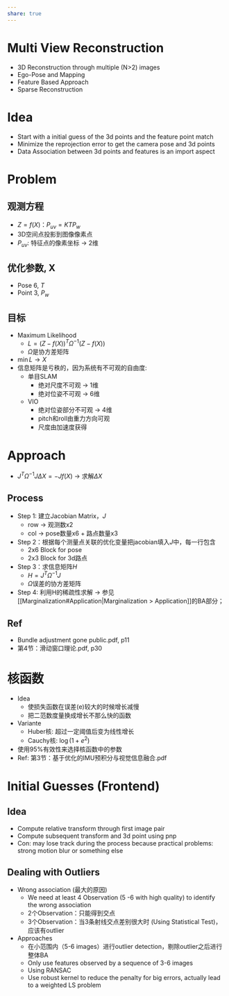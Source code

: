 ```yaml
---
share: true
---
```


# Multi View Reconstruction
- 3D Reconstruction through multiple (N>2) images
- Ego-Pose and Mapping
- Feature Based Approach
- Sparse Reconstruction

# Idea
- Start with a initial guess of the 3d points and the feature point match
- Minimize the reprojection error to get the camera pose and 3d points
- Data Association between 3d points and features is an import aspect

# Problem

## 观测方程
- $Z = f(X)$：$P_{uv} = KTP_w$
- 3D空间点投影到图像像素点
- $P_{uv}$: 特征点的像素坐标 → 2维

## 优化参数, X
- Pose 6, $T$
- Point 3, $P_w$

## 目标
- Maximum Likelihood
	- $L = (Z - f(X))^T\Omega^{-1}(Z - f(X))$
	- $\Omega$是协方差矩阵
- $\min L → X$
- 信息矩阵是亏秩的，因为系统有不可观的自由度:
	- 单目SLAM
		- 绝对尺度不可观 → 1维
		- 绝对位姿不可观 → 6维
	- VIO
		- 绝对位姿部分不可观 → 4维
		- pitch和roll由重力方向可观
		- 尺度由加速度获得

# Approach
- $J^T\Omega^{-1}J\Delta X = -Jf(X)$ → 求解$\Delta X$

## Process
- Step 1: 建立Jacobian Matrix，$J$
	- row → 观测数x2
	- col → pose数量x6 + 路点数量x3
- Step 2：根据每个测量点关联的优化变量把jacobian填入$J$中，每一行包含
	- 2x6 Block for pose
	- 2x3 Block for 3d路点
- Step 3：求信息矩阵$H$
	- $H = J^T\Omega^{-1}J$
	- $\Omega$误差的协方差矩阵
- Step 4: 利用H的稀疏性求解 → 参见[[Marginalization#Application|Marginalization > Application]]的BA部分；

## Ref
- Bundle adjustment gone public.pdf, p11
- 第4节：滑动窗口理论.pdf, p30

# 核函数
- Idea
	- 使损失函数在误差(e)较大的时候增长减慢
	- 把二范数度量换成增长不那么快的函数
- Variante
	- Huber核: 超过一定阈值后变为线性增长
	- Cauchy核: $\log(1 + e^2)$
- 使用95%有效性来选择核函数中的参数
- Ref: 第3节：基于优化的IMU预积分与视觉信息融合.pdf

# Initial Guesses (Frontend)
## Idea
- Compute relative transform through first image pair
- Compute subsequent transform and 3d point using pnp
- Con: may lose track during the process because practical problems: strong motion blur or something else

## Dealing with Outliers
- Wrong association (最大的原因)
	- We need at least 4 Observation (5 -6 with high quality) to identify the wrong association
	- 2个Observation：只能得到交点
	- 3个Observation：当3条射线交点差别很大时 (Using Statistical Test)，应该有outlier
- Approaches
	- 在小范围内（5-6 images）进行outlier detection，剔除outlier之后进行整体BA
	- Only use features observed by a sequence of 3-6 images 
	- Using RANSAC
	- Use robust kernel to reduce the penalty for big errors, actually lead to a weighted LS problem